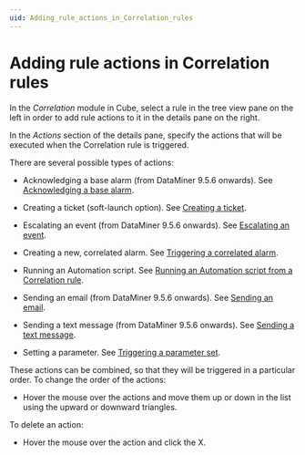 ```yaml
---
uid: Adding_rule_actions_in_Correlation_rules
---
```


# Adding rule actions in Correlation rules

In the *Correlation* module in Cube, select a rule in the tree view pane on the left in order to add rule actions to it in the details pane on the right.

In the *Actions* section of the details pane, specify the actions that will be executed when the Correlation rule is triggered.

There are several possible types of actions:

- Acknowledging a base alarm (from DataMiner 9.5.6 onwards). See [Acknowledging a base alarm](Acknowledging_a_base_alarm.md).

- Creating a ticket (soft-launch option). See [Creating a ticket](Creating_a_ticket.md).

- Escalating an event (from DataMiner 9.5.6 onwards). See [Escalating an event](Escalating_an_event.md).

- Creating a new, correlated alarm. See [Triggering a correlated alarm](Triggering_a_correlated_alarm.md).

- Running an Automation script. See [Running an Automation script from a Correlation rule](Running_an_Automation_script_from_a_Correlation_rule.md).

- Sending an email (from DataMiner 9.5.6 onwards). See [Sending an email](Sending_an_email.md).

- Sending a text message (from DataMiner 9.5.6 onwards). See [Sending a text message](Sending_a_text_message.md).

- Setting a parameter. See [Triggering a parameter set](Triggering_a_parameter_set.md).

These actions can be combined, so that they will be triggered in a particular order. To change the order of the actions:

- Hover the mouse over the actions and move them up or down in the list using the upward or downward triangles.

To delete an action:

- Hover the mouse over the action and click the X.
